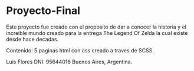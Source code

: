 # Proyecto-Final

Este proyecto fue creado con el proposito de dar a conocer la historia y el increible mundo creado para la entrega The Legend Of Zelda la cual existe desde hace decadas.

Contenido: 5 paginas html con css creado a traves de SCSS.

Luis Flores DNI: 95644016 Buenos Aires, Argentina.
